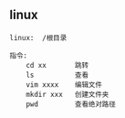 ## linux
    linux:  /根目录

    指令:   
        cd xx       跳转
        ls          查看
        vim xxxx    编辑文件
        mkdir xxx   创建文件夹
        pwd         查看绝对路径